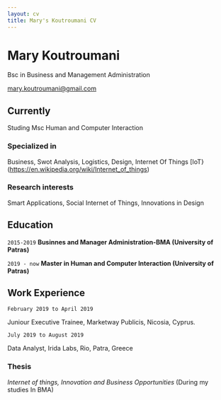 ```yaml
---
layout: cv
title: Mary's Koutroumani CV
---
```

# Mary Koutroumani
Bsc in Business and Management Administration

<div id="webaddress">
<a href="mary.koutroumani@gmail.com">mary.koutroumani@gmail.com</a>
</div>


## Currently

Studing Msc Human and Computer Interaction 

### Specialized in

Business, Swot Analysis, Logistics, Design, Internet Of Things [IoT} (https://en.wikipedia.org/wiki/Internet_of_things)


### Research interests

Smart Applications, Social Internet of Things, Innovations in Design


## Education

`2015-2019`
__Businnes and Manager Administration-BMA (University of Patras)__

`2019 - now`
__Master in Human and Computer Interaction (University of Patras)__




## Work Experience 
`February 2019 to April 2019`

Juniour Executive Trainee, Marketway Publicis, Nicosia, Cyprus. 

`July 2019 to August 2019`

Data Analyst, Irida Labs, Rio, Patra, Greece





### Thesis 

*Internet of things, Innovation and Business Οpportunities* (During my studies In BMA)



<!-- ### Footer

Last updated: May 2013 -->



